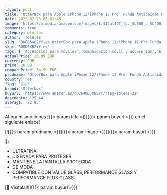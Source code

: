 ```yaml
---
layout: post
title: 'OtterBox para Apple iPhone 12/iPhone 12 Pro  Funda Anticaídas Elegante  Symmetry Series  Azul'
date: 2022-02-23 06:01:45
image: 'https://m.media-amazon.com/images/I/413al49TjlL._SL500_._SL400_.jpg'
comments: true
category: ofertas
author: 'tole.es'
slug: 'B08D6XB2YY-es OtterBox para Apple iPhone 12/iPhone 12 Pro Funda...'
sku: 'B08D6XB2YY-es'
tags: [ 'Accesorios para móviles','Comunicación móvil y accesorios','Electrónica','Fundas y carcasas para teléfonos móviles','apple','iphone','otterbox', ]
actualPrice: 26.09 EUR
currency: EUR
price: 26.09
comparePrice: 34.99 EUR
prodname: 'OtterBox para Apple iPhone 12/iPhone 12 Pro  Funda Anticaídas Elegante  Symmetry Series  Azul'
country: 'es'
flag: '🇪🇸'
brand: 'Otterbox'
buyurl: 'https://www.amazon.es/dp/B08D6XB2YY/?tag=tolees-21'
descuento: '25.44'
average: '22.03'
---
```


Ahora mismo tienes [{{< param title >}}]({{< param buyurl >}}) en el siguiente enlace!

[![{{< param prodname >}}]({{< param image >}})]({{< param buyurl >}})

🔎:

- ULTRAFINA
- DISEÑADA PARA PROTEGER
- MANTIENE LA PANTALLA PROTEGIDA
- DE MODA
- COMPATIBLE CON VALUE GLASS, PERFORMANCE GLASS Y PERFORMANCE PLUS GLASS

[🛒 Visítala!!!]({{< param buyurl >}})
